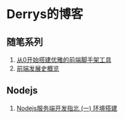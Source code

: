 # Derrys的博客

## 随笔系列
1. [从0开始搭建优雅的前端脚手架工具](https://github.com/Derrys/Blog/issues/1)
2. [前端发展史概览](https://github.com/Derrys/Blog/issues/2)

## Nodejs
1. [Nodejs服务端开发指北 (一) 环境搭建](https://github.com/Derrys/Blog/issues/3)
